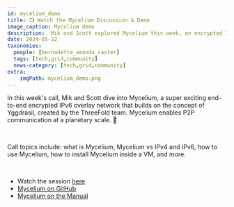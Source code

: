 ```yaml
---
id: mycelium_demo
title: 📺 Watch the Mycelium Discussion & Demo
image_caption: Mycelium demo
description:  Mik and Scott explored Mycelium this week, an encrypted IPv6 overlay network enabling P2P communication at a planetary scale, created by the ThreeFold team.
date: 2024-05-22
taxonomies:
  people: [bernadette_amanda_caster]
  tags: [tech,grid,community]
  news-category: [tech,grid,community]
extra:
    imgPath: mycelium_demo.png
---
```


In this week's call, Mik and Scott dive into Mycelium, a super exciting end-to-end encrypted IPv6 overlay network that builds on the concept of Yggdrasil, created by the ThreeFold team. Mycelium enables P2P communication at a planetary scale. 🤯

<br/>

Call topics include: what is Mycelium, Mycelium vs IPv4 and IPv6, how to use Mycelium, how to install Mycelium inside a VM, and more.

<br/>

- Watch the session [here](https://youtu.be/rGn-EmhNGz0)
- [Mycelium on GitHub](https://github.com/threefoldtech/mycelium)
- [Mycelium on the Manual](https://manual.grid.tf/documentation/system_administrators/mycelium/mycelium_toc.html)
